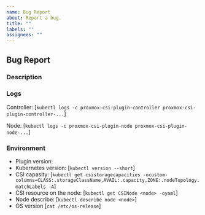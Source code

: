 ```yaml
---
name: Bug Report
about: Report a bug.
title: ""
labels: ""
assignees: ""
---
```


## Bug Report

### Description

### Logs

Controller: [`kubectl logs -c proxmox-csi-plugin-controller proxmox-csi-plugin-controller-...`]

Node: [`kubectl logs -c proxmox-csi-plugin-node proxmox-csi-plugin-node-...`]

### Environment

- Plugin version:
- Kubernetes version: [`kubectl version --short`]
- CSI capasity: [`kubectl get csistoragecapacities -ocustom-columns=CLASS:.storageClassName,AVAIL:.capacity,ZONE:.nodeTopology.matchLabels -A`]
- CSI resource on the node: [`kubectl get CSINode <node> -oyaml`]
- Node describe: [`kubectl describe node <node>`]
- OS version [`cat /etc/os-release`]
